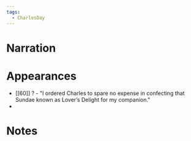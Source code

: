 ```yaml
---
tags:
  - CharlesDay
---
```

# Narration

# Appearances
- [[60]] ? - "I ordered Charles to spare no expense in confecting that Sundae known as Lover’s Delight for my companion."
- 
# Notes

